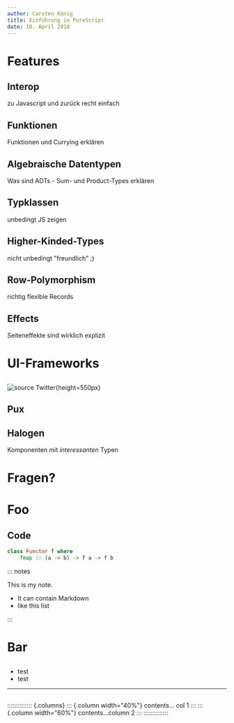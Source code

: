 ```yaml
---
author: Carsten König
title: Einführung in PureScript
date: 10. April 2018
---
```


# Features

## Interop
zu Javascript und zurück recht einfach

## Funktionen
Funktionen und Currying erklären

## Algebraische Datentypen
Was sind ADTs - Sum- und Product-Types erklären

## Typklassen
unbedingt JS zeigen

## Higher-Kinded-Types
nicht unbedingt "freundlich" ;)

## Row-Polymorphism
richtig flexible Records

## Effects
Seiteneffekte sind wirklich explizit


# UI-Frameworks

## 
![source [Twitter](https://twitter.com/paf31/status/981203006979846145)](../images/UiAuswahl.png){height=550px}


## Pux

## Halogen
Komponenten mit _interessanten_ Typen

# Fragen?

# Foo

## Code
```haskell
class Functor f where
    fmap :: (a -> b) -> f a -> f b
```

::: notes

This is my note.

- It can contain Markdown
- like this list

:::

# Bar

## 
* test
* test

***

##

:::::::::::::: {.columns}
::: {.column width="40%"}
contents... col 1
:::
::: {.column width="60%"}
contents...column 2
:::
::::::::::::::
